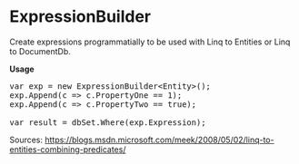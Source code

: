 # ExpressionBuilder

Create expressions programmatially to be used with Linq to Entities or Linq to DocumentDb.

<b>Usage</b>

<pre>var exp = new ExpressionBuilder&lt;Entity&gt;();
exp.Append(c => c.PropertyOne == 1);
exp.Append(c => c.PropertyTwo == true);

var result = dbSet.Where(exp.Expression);
</pre>

Sources:
https://blogs.msdn.microsoft.com/meek/2008/05/02/linq-to-entities-combining-predicates/  
